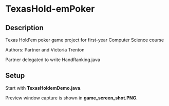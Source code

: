 # TexasHold-emPoker

## Description

Texas Hold'em poker game project for first-year Computer Science course

Authors: Partner and Victoria Trenton

Partner delegated to write HandRanking.java

## Setup

Start with **TexasHoldemDemo.java**.

Preview window capture is shown in **game_screen_shot.PNG**.
